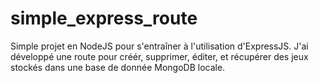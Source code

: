 # simple_express_route

Simple projet en NodeJS pour s'entraîner à l'utilisation d'ExpressJS.
J'ai développé une route pour créér, supprimer, éditer, et récupérer des jeux stockés dans une base de donnée MongoDB locale.


